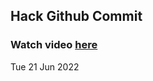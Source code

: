 
 ## Hack Github Commit 
 ### Watch video <a href="https://www.youtube.com">here</a> 
 Tue 21 Jun 2022 
